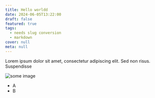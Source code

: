 ```yaml
---
title: Hello worldd
date: 2024-06-05T13:22:00
draft: false
featured: true
tags:
  - needs slug conversion
  - markdown
cover: null
meta: null
---
```


Lorem ipsum dolor sit amet, consectetur adipiscing elit. Sed non risus.
Suspendisse

<!-- more -->

![some image](/uploads/cute-cat.jpg)

- A
- B
